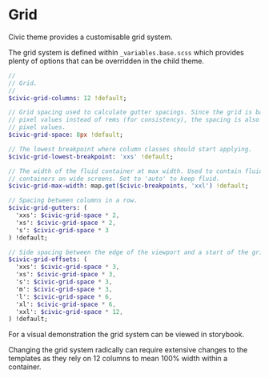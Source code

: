 # Grid

Civic theme provides a customisable grid system.

The grid system is defined within `_variables.base.scss` which provides plenty of options that can be
overridden in the child theme.

```sass
//
// Grid.
//
$civic-grid-columns: 12 !default;

// Grid spacing used to calculate gutter spacings. Since the grid is based on
// pixel values instead of rems (for consistency), the spacing is also based on
// pixel values.
$civic-grid-space: 8px !default;

// The lowest breakpoint where column classes should start applying.
$civic-grid-lowest-breakpoint: 'xxs' !default;

// The width of the fluid container at max width. Used to contain fluid
// containers on wide screens. Set to 'auto' to keep fluid.
$civic-grid-max-width: map.get($civic-breakpoints, 'xxl') !default;

// Spacing between columns in a row.
$civic-grid-gutters: (
  'xxs': $civic-grid-space * 2,
  'xs': $civic-grid-space * 2,
  's': $civic-grid-space * 3
) !default;

// Side spacing between the edge of the viewport and a start of the grid.
$civic-grid-offsets: (
  'xxs': $civic-grid-space * 3,
  'xs': $civic-grid-space * 3,
  's': $civic-grid-space * 3,
  'm': $civic-grid-space * 3,
  'l': $civic-grid-space * 6,
  'xl': $civic-grid-space * 6,
  'xxl': $civic-grid-space * 12,
) !default;
```

For a visual demonstration the grid system can be viewed in storybook.

Changing the grid system radically can require extensive changes to the templates as they rely on 12 columns
to mean 100% width within a container.
